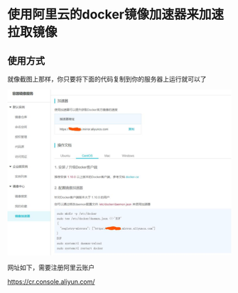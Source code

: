 # 使用阿里云的docker镜像加速器来加速拉取镜像
## 使用方式

就像截图上那样，你只要将下面的代码复制到你的服务器上运行就可以了

![](./2020-03-11-22-19-21.jpg)


网址如下，需要注册阿里云账户

https://cr.console.aliyun.com/
